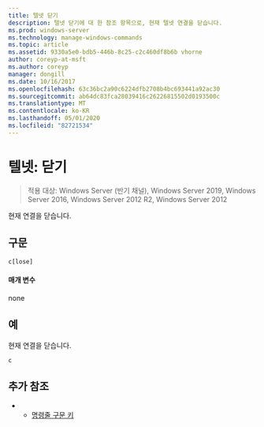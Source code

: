 ```yaml
---
title: 텔넷 닫기
description: 텔넷 닫기에 대 한 참조 항목으로, 현재 텔넷 연결을 닫습니다.
ms.prod: windows-server
ms.technology: manage-windows-commands
ms.topic: article
ms.assetid: 9330a5e0-bdb5-446b-8c25-c2c460df8b6b vhorne
author: coreyp-at-msft
ms.author: coreyp
manager: dongill
ms.date: 10/16/2017
ms.openlocfilehash: 63c36bc2a90c6224dfb2708b4bc693441a92ac30
ms.sourcegitcommit: ab64dc83fca28039416c26226815502d0193500c
ms.translationtype: MT
ms.contentlocale: ko-KR
ms.lasthandoff: 05/01/2020
ms.locfileid: "82721534"
---
```

# <a name="telnet-close"></a>텔넷: 닫기

> 적용 대상: Windows Server (반기 채널), Windows Server 2019, Windows Server 2016, Windows Server 2012 R2, Windows Server 2012

현재 연결을 닫습니다.    

## <a name="syntax"></a>구문  
```  
c[lose]  
```  
#### <a name="parameters"></a>매개 변수  
none  
## <a name="examples"></a>예  
현재 연결을 닫습니다.  
```  
c  
```  
## <a name="additional-references"></a>추가 참조  
-   - [명령줄 구문 키](command-line-syntax-key.md)  
